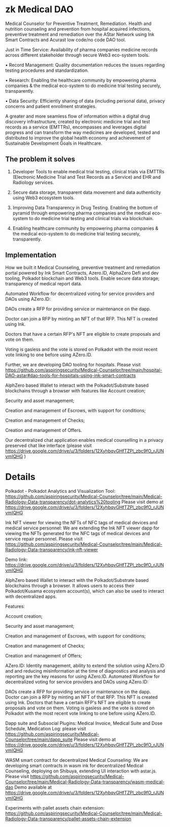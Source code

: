 # zk Medical DAO

Medical Counselor for Preventive Treatment, Remediation. Health and nutrition counseling and prevention from hospital acquired infections, preventive treatment and remediation over the AStar Network using Ink Smart Contracts and Acurast low code/no code DAO tool.

Just in Time Service: Availability of pharma companies medicine records across different stakeholder through secure Web3 eco-system tools.

• Record Management: Quality documentation reduces the issues regarding testing procedures and standardization.

• Research: Enabling the healthcare community by empowering pharma companies & the medical eco-system to do medicine trial testing securely, transparently.

• Data Security: Efficiently sharing of data (including personal data), privacy concerns and patient enrollment strategies.

A greater and more seamless flow of information within a digital drug discovery infrastructure, created by electronic medicine trial and test records as a service (EMTTRs), encompasses and leverages digital progress and can transform the way medicines are developed, tested and distributed to improve the global health economy and achievement of Sustainable Development Goals in Healthcare.


## The problem it solves

1. Developer Tools to enable medical trial testing, clinical trials via EMTTRs (Electronic Medicine Trial and Test Records as a Service) and EHR and Radiology services.

2.  Secure data storage, transparent data movement and data authenticity using Web3 ecosystem tools.

3. Improving Data Transparency in Drug Testing. Enabling the bottom of pyramid through empowering pharma companies and the medical eco-system to do medicine trial testing and clinical trials via blockchain.

4.  Enabling healthcare community by empowering pharma companies & the medical eco-system to do medicine trial testing securely, transparently.


## Implementation

How we built it
Medical Counseling, preventive treatment and remediation portal powered by Ink Smart Contracts, Azero.ID, AlphaZero Defi and dev tooling, Polkadot blockchain and Web3 tools. Enable secure data storage; transparency of medical report data.

Automated Workflow for decentralized voting for service providers and DAOs using AZero.ID:

DAOs create a RFP for providing service or maintenance on the dapp.

Doctor can join a RFP by minting an NFT of that RFP. This NFT is created using Ink.

Doctors that have a certain RFP's NFT are eligible to create proposals and vote on them.

Voting is gasless and the vote is stored on Polkadot with the most recent vote linking to one before using AZero.ID.

Further, we are developing DAO tooling for hospitals. Please visit https://github.com/aspiringsecurity/Medical-Counselor/tree/main/hospital-DAO-astar#dao-tools-for-hospitals-using-ink-smart-contracts

AlphZero based Wallet to interact with the Polkadot/Substrate based blockchains through a browser with features like Account creation;

Security and asset management;

Creation and management of Escrows, with support for conditions;

Creation and management of Checks;

Creation and management of Offers.


Our decentralized chat application enables medical counselling in a privacy preserved chat like interface (please visit https://drive.google.com/drive/u/3/folders/12XyhbqvGHfTZPl_zbc9fO_rJUNvmIQHG )


# Details

Polkadot - Polkadot Analytics and Visualization Tool: https://github.com/aspiringsecurity/Medical-Counselor/tree/main/Medical-Radiology-Data-transparency/dot-analytics%20tooling Please visit demo at https://drive.google.com/drive/u/3/folders/12XyhbqvGHfTZPl_zbc9fO_rJUNvmIQHG

Ink NFT viewer for viewing the NFTs of NFC tags of medical devices and medical service personnel: We are extending the Ink NFT viewer dapp for viewing the NFTs generated for the NFC tags of medical devices and service repair personnel. Please visit https://github.com/aspiringsecurity/Medical-Counselor/tree/main/Medical-Radiology-Data-transparency/ink-nft-viewer 

Demo link: https://drive.google.com/drive/u/3/folders/12XyhbqvGHfTZPl_zbc9fO_rJUNvmIQHG

AlphZero based Wallet to interact with the Polkadot/Substrate based blockchains through a browser. It allows users to access their Polkadot/Kusama ecosystem account(s), which can also be used to interact with decentralized apps.

Features:

Account creation;

Security and asset management;

Creation and management of Escrows, with support for conditions;

Creation and management of Checks;

Creation and management of Offers;

AZero.ID: Identity management, ability to extend the solution using AZero.ID and and reducing misinformation at the time of diagnostics and analysis and reporting are the key reasons for using AZero.ID.   Automated Workflow for decentralized voting for service providers and DAOs using AZero.ID:

DAOs create a RFP for providing service or maintenance on the dapp.
Doctor can join a RFP by minting an NFT of that RFP. This NFT is created using Ink.
Doctors that have a certain RFP's NFT are eligible to create proposals and vote on them.
Voting is gasless and the vote is stored on Polkadot with the most recent vote linking to one before using AZero.ID. 

Dapp suite and Subsocial Plugins: Medical Invoice, Medical Suite and Dose Schedule, Medication Log: please visit https://github.com/aspiringsecurity/Medical-Counselor/tree/main/dapp_suite Please visit demo at https://drive.google.com/drive/u/3/folders/12XyhbqvGHfTZPl_zbc9fO_rJUNvmIQHG

WASM smart contract for decentralized Medical Counseling: We are developing smart contracts in wasm ink for decentralized Medical Counseling, deploying on Shibuya, extending UI interaction with astar.js. Please visit https://github.com/aspiringsecurity/Medical-Counselor/tree/main/Medical-Radiology-Data-transparency/wasm-medical-dao Demo available at https://drive.google.com/drive/u/3/folders/12XyhbqvGHfTZPl_zbc9fO_rJUNvmIQHG

Experiments with pallet assets chain extension: https://github.com/aspiringsecurity/Medical-Counselor/tree/main/Medical-Radiology-Data-transparency/pallet-assets-chain-extension








